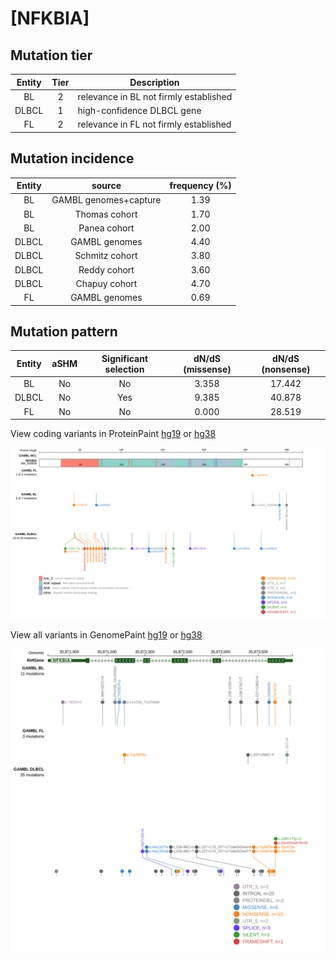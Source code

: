 # [NFKBIA]

## Mutation tier

|Entity|Tier|Description                           |
|:------:|:----:|--------------------------------------|
|BL    |2   |relevance in BL not firmly established|
|DLBCL |1   |high-confidence DLBCL gene            |
|FL    |2   |relevance in FL not firmly established|
## Mutation incidence

|Entity|source               |frequency (%)|
|:------:|:---------------------:|:-------------:|
|BL    |GAMBL genomes+capture|1.39         |
|BL    |Thomas cohort        |1.70         |
|BL    |Panea cohort         |2.00         |
|DLBCL |GAMBL genomes        |4.40         |
|DLBCL |Schmitz cohort       |3.80         |
|DLBCL |Reddy cohort         |3.60         |
|DLBCL |Chapuy cohort        |4.70         |
|FL    |GAMBL genomes        |0.69         |

## Mutation pattern

|Entity|aSHM|Significant selection|dN/dS (missense)|dN/dS (nonsense)|
|:------:|:----:|:---------------------:|:----------------:|:----------------:|
|BL    |No  |No                   |3.358           |17.442          |
|DLBCL |No  |Yes                  |9.385           |40.878          |
|FL    |No  |No                   |0.000           |28.519          |




View coding variants in ProteinPaint [hg19](https://www.bcgsc.ca/downloads/morinlab/GAMBL/test/genes/NFKBIA_protein.html)  or [hg38](https://www.bcgsc.ca/downloads/morinlab/GAMBL/test/genes/NFKBIA_protein_hg38.html)

![image](images/proteinpaint/NFKBIA_NM_020529.svg)

View all variants in GenomePaint [hg19](https://www.bcgsc.ca/downloads/morinlab/GAMBL/test/genes/NFKBIA.html)  or [hg38](https://www.bcgsc.ca/downloads/morinlab/GAMBL/test/genes/NFKBIA_hg38.html)

![image](images/proteinpaint/NFKBIA.svg)
